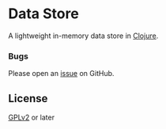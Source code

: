 # Data Store

A lightweight in-memory data store in [Clojure](https://clojure.org/).

### Bugs

Please open an [issue](https://github.com/kienstra/data-store/issues) on GitHub.

## License

[GPLv2](LICENSE) or later
